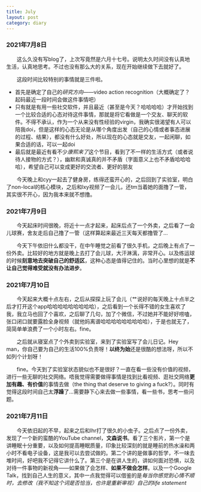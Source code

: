 ```yaml
---
title: July
layout: post
category: diary
---
```

### 2021年7月8日

&emsp;&emsp;这么久没有写blog了，上次写竟然是六月十七号。说明太久时间没有认真地生活，认真地思考。不过也没有那么大的关系，现在开始继续做下去就好了。

&emsp;&emsp;这段时间比较特别的事情就是三件啦。
- 首先是确定了自己的*研究方向*——video action recognition（大概确定了？起码最近一段时间会做这件事情吧）
- 只有就是有用一些社交软件，并且最近（甚至是今天？哈哈哈哈）才开始找到一个比较合适的心态对待这件事情，那就是将它看做是一个交友、聊天的软件。不得不承认，作为一个从来没有性经验的virgin，我确实很渴望有人可以陪我doi，但是这样的心态无论是从哪个角度出发（自己的心情或者事态进展的过程、结果），都没有什么好处，所以现在的心态就是交友，一起闲聊，如果合适的话，可以一起doi
- 最后就是最近有看不少*康熙来了*这个节目，看到了不一样的生活方式（或者说待人接物的方式？），幽默和真诚真的并不矛盾（字面意义上也不矛盾哈哈哈哈），希望自己可以变成更好的交流者、更好的朋友

&emsp;&emsp;今天晚上和cyy一起去了健身房，练得还蛮开心的，之后回到了实验室，明白了non-local的核心模块，之后和lxy视频了一会儿，还tm当着她的面撸了一管，其实很不开心，因为我本来就不想撸。

### 2021年7月9日

&emsp;&emsp;今天起床时间很晚，将近十一点才起来，起床后点了一个外卖，之后看了一会儿球赛，舍友走后自己撸了一管（这样算起来最近三天每天都撸管了...

&emsp;&emsp;今天下午依旧什么都没干，在中午睡觉之前看了很久手机，之后晚上有点了一份外卖。比较好的地方就是晚上去打了会儿球，大汗淋漓，非常开心。以及练运球的时候**刻意地去突破自己的舒适区**，这种心态是值得记住的。当时心里想的就是**不让自己觉得难受就没有办法进步**。

### 2021年7月10日

&emsp;&emsp;今天起来大概十点左右，之后从探探上玩了会儿（艹说好的每天晚上十点半之后才打开这个app哈哈哈哈哈哈哈哈哈），之后看到一个长得不错的女生喜欢了我，我立马也回了个喜欢，之后聊了几句，加了个微信，不过她并不能好好唠嗑，张口闭口就要露脸全身视频（就他妈离谱哈哈哈哈哈哈哈哈哈），于是也就无了，简简单单浪费了一个小时左右。fine。

&emsp;&emsp;之后就从寝室点了个外卖到实验室，来到了实验室写了会儿日记。Hey man，你自己要为自己的生活100%负责呀！**以终为始**还是很酷的想法呀，所以不如列个计划呀！

&emsp;&emsp;fine。今天到了实验室状态貌似也不是很好？一直在看一些没有价值的视频，进行一些无聊的社交网络。唔我觉得需要做得事情是找到比看视频、逛社交网络**更加有趣、有价值**的事情去做（the thing that deserve to giving a fuck?）。同时有觉得这段时间自己太**浮躁**了...需要静下心来去做一些事情，看一些书，思考一些问题。

### 2021年7月11日

&emsp;&emsp;今天依旧起的不早，起来之后和lhr打了很久的小虫子。之后点了一份外卖，发现了一个新的蛮酷的YouTube channel，**文森说书**。看了三个影片，第一个是讲睡眠十分重要，以及如何提高睡眠质量，印象比较深刻的就是睡前的热水澡和两小时不看电子设备，这是我可以去尝试做的。第二个讲的是做事的哲学，不一味去堆时间，好吧我不记得它讲什么了。第三个是在讲人生的，讲如何面对恐惧，以及对待一件事物的新视角——如果做了会怎样、**如果不做会怎样**。以及一个Google Talk，找到自己人生的意义，其中一点我觉得可以借鉴的是*每当你感觉到心情不顺时，去修改（我不知这个词是否恰当，也许是重新审视）自己的life statement*